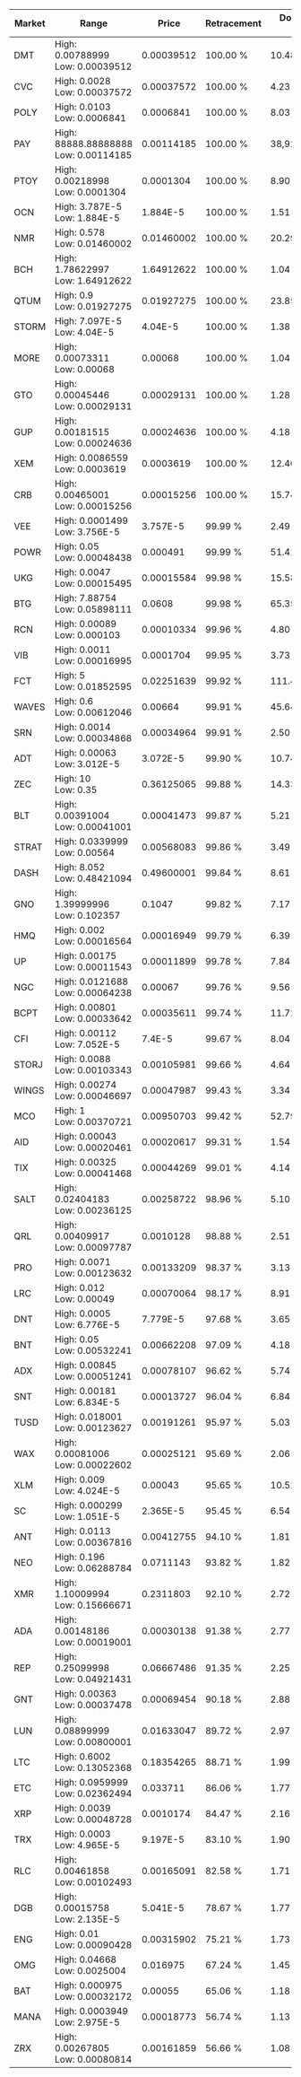 | Market | Range | Price| Retracement | Doubles to 50% |
| --- | --- | --- | --- | --- |
| DMT | High: 0.00788999<br />Low: 0.00039512 | 0.00039512 | 100.00 % | 10.48 |
| CVC | High: 0.0028<br />Low: 0.00037572 | 0.00037572 | 100.00 % | 4.23 |
| POLY | High: 0.0103<br />Low: 0.0006841 | 0.0006841 | 100.00 % | 8.03 |
| PAY | High: 88888.88888888<br />Low: 0.00114185 | 0.00114185 | 100.00 % | 38,923,190.45 |
| PTOY | High: 0.00218998<br />Low: 0.0001304 | 0.0001304 | 100.00 % | 8.90 |
| OCN | High: 3.787E-5<br />Low: 1.884E-5 | 1.884E-5 | 100.00 % | 1.51 |
| NMR | High: 0.578<br />Low: 0.01460002 | 0.01460002 | 100.00 % | 20.29 |
| BCH | High: 1.78622997<br />Low: 1.64912622 | 1.64912622 | 100.00 % | 1.04 |
| QTUM | High: 0.9<br />Low: 0.01927275 | 0.01927275 | 100.00 % | 23.85 |
| STORM | High: 7.097E-5<br />Low: 4.04E-5 | 4.04E-5 | 100.00 % | 1.38 |
| MORE | High: 0.00073311<br />Low: 0.00068 | 0.00068 | 100.00 % | 1.04 |
| GTO | High: 0.00045446<br />Low: 0.00029131 | 0.00029131 | 100.00 % | 1.28 |
| GUP | High: 0.00181515<br />Low: 0.00024636 | 0.00024636 | 100.00 % | 4.18 |
| XEM | High: 0.0086559<br />Low: 0.0003619 | 0.0003619 | 100.00 % | 12.46 |
| CRB | High: 0.00465001<br />Low: 0.00015256 | 0.00015256 | 100.00 % | 15.74 |
| VEE | High: 0.0001499<br />Low: 3.756E-5 | 3.757E-5 | 99.99 % | 2.49 |
| POWR | High: 0.05<br />Low: 0.00048438 | 0.000491 | 99.99 % | 51.41 |
| UKG | High: 0.0047<br />Low: 0.00015495 | 0.00015584 | 99.98 % | 15.58 |
| BTG | High: 7.88754<br />Low: 0.05898111 | 0.0608 | 99.98 % | 65.35 |
| RCN | High: 0.00089<br />Low: 0.000103 | 0.00010334 | 99.96 % | 4.80 |
| VIB | High: 0.0011<br />Low: 0.00016995 | 0.0001704 | 99.95 % | 3.73 |
| FCT | High: 5<br />Low: 0.01852595 | 0.02251639 | 99.92 % | 111.44 |
| WAVES | High: 0.6<br />Low: 0.00612046 | 0.00664 | 99.91 % | 45.64 |
| SRN | High: 0.0014<br />Low: 0.00034868 | 0.00034964 | 99.91 % | 2.50 |
| ADT | High: 0.00063<br />Low: 3.012E-5 | 3.072E-5 | 99.90 % | 10.74 |
| ZEC | High: 10<br />Low: 0.35 | 0.36125065 | 99.88 % | 14.33 |
| BLT | High: 0.00391004<br />Low: 0.00041001 | 0.00041473 | 99.87 % | 5.21 |
| STRAT | High: 0.0339999<br />Low: 0.00564 | 0.00568083 | 99.86 % | 3.49 |
| DASH | High: 8.052<br />Low: 0.48421094 | 0.49600001 | 99.84 % | 8.61 |
| GNO | High: 1.39999996<br />Low: 0.102357 | 0.1047 | 99.82 % | 7.17 |
| HMQ | High: 0.002<br />Low: 0.00016564 | 0.00016949 | 99.79 % | 6.39 |
| UP | High: 0.00175<br />Low: 0.00011543 | 0.00011899 | 99.78 % | 7.84 |
| NGC | High: 0.0121688<br />Low: 0.00064238 | 0.00067 | 99.76 % | 9.56 |
| BCPT | High: 0.00801<br />Low: 0.00033642 | 0.00035611 | 99.74 % | 11.72 |
| CFI | High: 0.00112<br />Low: 7.052E-5 | 7.4E-5 | 99.67 % | 8.04 |
| STORJ | High: 0.0088<br />Low: 0.00103343 | 0.00105981 | 99.66 % | 4.64 |
| WINGS | High: 0.00274<br />Low: 0.00046697 | 0.00047987 | 99.43 % | 3.34 |
| MCO | High: 1<br />Low: 0.00370721 | 0.00950703 | 99.42 % | 52.79 |
| AID | High: 0.00043<br />Low: 0.00020461 | 0.00020617 | 99.31 % | 1.54 |
| TIX | High: 0.00325<br />Low: 0.00041468 | 0.00044269 | 99.01 % | 4.14 |
| SALT | High: 0.02404183<br />Low: 0.00236125 | 0.00258722 | 98.96 % | 5.10 |
| QRL | High: 0.00409917<br />Low: 0.00097787 | 0.0010128 | 98.88 % | 2.51 |
| PRO | High: 0.0071<br />Low: 0.00123632 | 0.00133209 | 98.37 % | 3.13 |
| LRC | High: 0.012<br />Low: 0.00049 | 0.00070064 | 98.17 % | 8.91 |
| DNT | High: 0.0005<br />Low: 6.776E-5 | 7.779E-5 | 97.68 % | 3.65 |
| BNT | High: 0.05<br />Low: 0.00532241 | 0.00662208 | 97.09 % | 4.18 |
| ADX | High: 0.00845<br />Low: 0.00051241 | 0.00078107 | 96.62 % | 5.74 |
| SNT | High: 0.00181<br />Low: 6.834E-5 | 0.00013727 | 96.04 % | 6.84 |
| TUSD | High: 0.018001<br />Low: 0.00123627 | 0.00191261 | 95.97 % | 5.03 |
| WAX | High: 0.00081006<br />Low: 0.00022602 | 0.00025121 | 95.69 % | 2.06 |
| XLM | High: 0.009<br />Low: 4.024E-5 | 0.00043 | 95.65 % | 10.51 |
| SC | High: 0.000299<br />Low: 1.051E-5 | 2.365E-5 | 95.45 % | 6.54 |
| ANT | High: 0.0113<br />Low: 0.00367816 | 0.00412755 | 94.10 % | 1.81 |
| NEO | High: 0.196<br />Low: 0.06288784 | 0.0711143 | 93.82 % | 1.82 |
| XMR | High: 1.10009994<br />Low: 0.15666671 | 0.2311803 | 92.10 % | 2.72 |
| ADA | High: 0.00148186<br />Low: 0.00019001 | 0.00030138 | 91.38 % | 2.77 |
| REP | High: 0.25099998<br />Low: 0.04921431 | 0.06667486 | 91.35 % | 2.25 |
| GNT | High: 0.00363<br />Low: 0.00037478 | 0.00069454 | 90.18 % | 2.88 |
| LUN | High: 0.08899999<br />Low: 0.00800001 | 0.01633047 | 89.72 % | 2.97 |
| LTC | High: 0.6002<br />Low: 0.13052368 | 0.18354265 | 88.71 % | 1.99 |
| ETC | High: 0.0959999<br />Low: 0.02362494 | 0.033711 | 86.06 % | 1.77 |
| XRP | High: 0.0039<br />Low: 0.00048728 | 0.0010174 | 84.47 % | 2.16 |
| TRX | High: 0.0003<br />Low: 4.965E-5 | 9.197E-5 | 83.10 % | 1.90 |
| RLC | High: 0.00461858<br />Low: 0.00102493 | 0.00165091 | 82.58 % | 1.71 |
| DGB | High: 0.00015758<br />Low: 2.135E-5 | 5.041E-5 | 78.67 % | 1.77 |
| ENG | High: 0.01<br />Low: 0.00090428 | 0.00315902 | 75.21 % | 1.73 |
| OMG | High: 0.04668<br />Low: 0.0025004 | 0.016975 | 67.24 % | 1.45 |
| BAT | High: 0.000975<br />Low: 0.00032172 | 0.00055 | 65.06 % | 1.18 |
| MANA | High: 0.0003949<br />Low: 2.975E-5 | 0.00018773 | 56.74 % | 1.13 |
| ZRX | High: 0.00267805<br />Low: 0.00080814 | 0.00161859 | 56.66 % | 1.08 |
